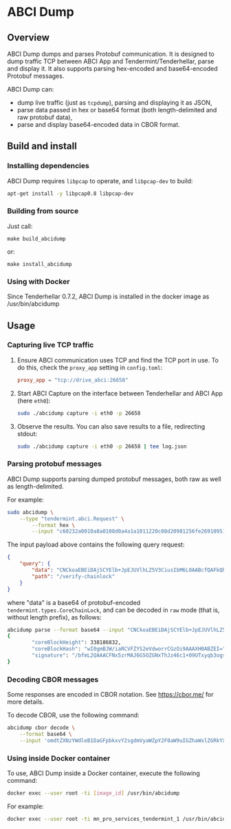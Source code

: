 # ABCI Dump

## Overview

ABCI Dump dumps and parses Protobuf communication. It is designed to dump traffic TCP
between ABCI App and Tendermint/Tenderhellar, parse and display it. It also supports
parsing hex-encoded and base64-encoded Protobuf messages.

ABCI Dump can:

* dump live traffic (just as `tcpdump`), parsing and displaying it as JSON,
* parse data passed in hex or base64 format (both length-delimited and raw protobuf data),
* parse and display base64-encoded data in CBOR format.

## Build and install

### Installing dependencies

ABCI Dump requires `libpcap` to operate, and `libpcap-dev` to build:

```bash
apt-get install -y libpcap0.8 libpcap-dev
```


### Building from source

Just call:

```
make build_abcidump
```

or:

```
make install_abcidump
```

### Using with Docker

Since Tenderhellar 0.7.2, ABCI Dump is installed in the docker image as /usr/bin/abcidump

## Usage

### Capturing live TCP traffic

1. Ensure ABCI communication uses TCP and find the TCP port in use. To do this, check the  `proxy_app` 
setting in `config.toml`:

   ```toml
   proxy_app = "tcp://drive_abci:26658"
    ```

2. Start ABCI Capture on the interface between Tenderhellar and ABCI App (here `eth0`):

    ```bash
    sudo ./abcidump capture -i eth0 -p 26658
    ```

3. Observe the results. You can also save results to a file, redirecting stdout:

    ```bash
    sudo ./abcidump capture -i eth0 -p 26658 | tee log.json
    ```

### Parsing protobuf messages

ABCI Dump supports parsing dumped protobuf messages, both raw as well as length-delimited.

For example:
 
```bash
sudo abcidump \
    --type "tendermint.abci.Request" \
        --format hex \
        --input "c60232a0010a8a0108d0a4a1a1011220c08d20981256fe2691095159612d9e55dc28aeb086cce8bd0000171f400164421a60fdb7e62f6400000085371e73acc009e86e4e6463714e1273e3a735fb4f544f1caa6f7a20b2c5608a32041e1d7e787ffa400cbfca62f49e3813b5460881464851890b1bf4a0ab170158099243f1250933f316c287f2e1db67134e5acc96aeca1812112f7665726966792d636861696e6c6f636b041200"
```

The input payload above contains the following query request:

```json
{
	"query": {
		"data": "CNCkoaEBEiDAjSCYElb+JpEJUVlhLZ5V3CiusIbM6L0AABcfQAFkQhpg/bfmL2QAAACFNx5zrMAJ6G5OZGNxThJz46c1+09UTxyqb3ogssVgijIEHh1+eH/6QAy/ymL0njgTtUYIgUZIUYkLG/SgqxcBWAmSQ/ElCTPzFsKH8uHbZxNOWsyWrsoY",
		"path": "/verify-chainlock"
	}
}
```

where "data" is a base64 of protobuf-encoded `tendermint.types.CoreChainLock`, and can be decoded in `raw` mode (that is, without length prefix), as follows:

```bash
abcidump parse --format base64 --input "CNCkoaEBEiDAjSCYElb+JpEJUVlhLZ5V3CiusIbM6L0AABcfQAFkQhpg/bfmL2QAAACFNx5zrMAJ6G5OZGNxThJz46c1+09UTxyqb3ogssVgijIEHh1+eH/6QAy/ymL0njgTtUYIgUZIUYkLG/SgqxcBWAmSQ/ElCTPzFsKH8uHbZxNOWsyWrsoY" --raw  --type tendermint.types.CoreChainLock
{
        "coreBlockHeight": 338186832,
        "coreBlockHash": "wI0gmBJW/iaRCVFZYS2eVdworrCGzOi9AAAXH0ABZEI=",
        "signature": "/bfmL2QAAACFNx5zrMAJ6G5OZGNxThJz46c1+09UTxyqb3ogssVgijIEHh1+eH/6QAy/ymL0njgTtUYIgUZIUYkLG/SgqxcBWAmSQ/ElCTPzFsKH8uHbZxNOWsyWrsoY"
}
```

### Decoding CBOR messages

Some responses are encoded in CBOR notation. See https://cbor.me/ for more details.

To decode CBOR, use the following command:

```bash
abcidump cbor decode \
    --format base64 \
    --input 'omdtZXNzYWdleB1DaGFpbkxvY2sgdmVyaWZpY2F0aW9uIGZhaWxlZGRkYXRho2ZoZWlnaHQaJGELXWlibG9ja0hhc2h4QDI1MTc3MzgwZDcyMjdjODcyNWFmNDJlMTlkMWFjNDdhYWViMjZkOTM2YjQwMzQ1MDAwMDAxNTI3ZTBmNjQ5NzVpc2lnbmF0dXJleMA5YTZmNmUxMWUyMDAwMDAwMTNkZmFiNDZjMmEzMWE2ZGRlZGRiYmNjNzQ3OTMzMzBlODI1MTliMTZiNGQyMjYwYWViMDU5MWViMjI3NDAxZjdjMTIxOTU2NWYwMzFlZDg0MzQ0NjVjNjkxZjM4Y2E5MTZhZmI5ZDlmYzViZjIwZGM4ODMxMjdhYmI3MWRmNTE1MzI3ZWQzMGIxZTI2Y2I0ZTNlNjRmN2FmNWY0ODJhODBhYzAyODM4NjRkNjY2ZDI='
```

### Using inside Docker container

To use, ABCI Dump inside a Docker container, execute the following command:

```bash
docker exec --user root -ti [image_id] /usr/bin/abcidump
```

For example:

```bash
docker exec --user root -ti mn_pro_services_tendermint_1 /usr/bin/abcidump
```
